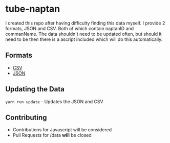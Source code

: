 # tube-naptan

I created this repo after having difficulty finding this data myself. I provide 2 formats, JSON and CSV. Both of which contain naptanID and commanName. The data shouldn't need to be updated often, but should it need to be then there is a ascript included which will do this automatically.

## Formats

- [CSV](https://github.com/ZackaryH8/tube-naptan/blob/master/data/naptan.csv)
- [JSON](https://github.com/ZackaryH8/tube-naptan/blob/master/data/naptan.json)

## Updating the Data

`yarn run update` - Updates the JSON and CSV

## Contributing

- Contributions for Javascript will be considered
- Pull Requests for /data **will** be closed
